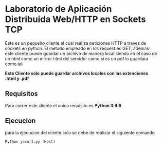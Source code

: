 # Laboratorio de Aplicación Distribuida Web/HTTP en Sockets TCP

Este es un pequeño cliente el cual realiza peticiones HTTP a traves de sockets en python.
El metodo empleado en los request es GET, ademas este cliente puede guardar un archivo de manera local
siendo en el caso de un html como un mirror html del servidor como si es un pdf lo guardara como tal

**Este Cliente solo puede guardar archivos locales con las extenciones .html y .pdf**

## Requisitos

Para correr este cliente el unico requisito es **Python 3.9.6**

## Ejecucion

para la ejecucion del cliente solo se debe de realizar el siguiente comando 

```
Python yacurl.py [Host]

```

